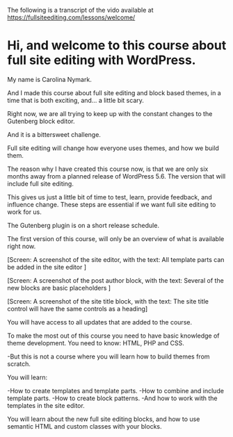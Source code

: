 The following is a transcript of the vido available at 
https://fullsiteediting.com/lessons/welcome/

# Hi, and welcome to this course about full site editing with WordPress.

My name is Carolina Nymark.

And I made this course about full site editing and block based themes,
in a time that is both exciting, and… a little bit scary.

Right now, we are all trying to keep up with the constant changes to the Gutenberg block editor.

And it is a bittersweet challenge.

Full site editing will change how everyone uses themes, and how we build them.

The reason why I have created this course now, is that we are only six months away from a planned release of WordPress 5.6.
The version that will include full site editing.

This gives us just a little bit of time to test, learn, provide feedback, and influence change.
These steps are essential if we want full site editing to work for us.

The Gutenberg plugin is on a short release schedule.

The first version of this course, will only be an overview of what is available right now.

[Screen: A screenshot of the site editor, with the text: All template parts can be added in the site editor ]

[Screen: A screenshot of the post author block, with the text: Several of the new blocks are basic placeholders ]

[Screen: A screenshot of the site title block, with the text: The site title control will have the same controls as a heading]

You will have access to all updates that are added to the course.

To make the most out of this course you need to have basic knowledge of theme development. You need to know: HTML, PHP and CSS.

-But this is not a course where you will learn how to build themes from scratch.

You will learn:

-How to create templates and template parts.
-How to combine and include template parts.
-How to create block patterns.
-And how to work with the templates in the site editor.

You will learn about the new full site editing blocks, and how to use semantic HTML and custom classes with your blocks.

